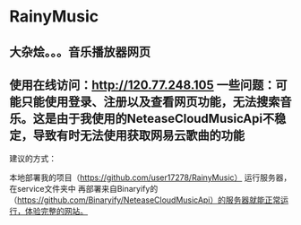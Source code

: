 # RainyMusic
大杂烩。。。音乐播放器网页
--------------------------------
使用在线访问：http://120.77.248.105
一些问题：可能只能使用登录、注册以及查看网页功能，无法搜索音乐。这是由于我使用的NeteaseCloudMusicApi不稳定，导致有时无法使用获取网易云歌曲的功能
--------------------------------
建议的方式：

本地部署我的项目（https://github.com/user17278/RainyMusic）
运行服务器，在service文件夹中
再部署来自Binaryify的（https://github.com/Binaryify/NeteaseCloudMusicApi）的服务器就能正常运行，体验完整的网站。
